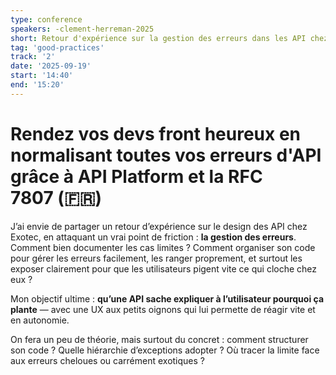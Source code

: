 ```yaml
---
type: conference
speakers: -clement-herreman-2025
short: Retour d'expérience sur la gestion des erreurs dans les API chez Exotec.
tag: 'good-practices'
track: '2'
date: '2025-09-19'
start: '14:40'
end: '15:20'
---
```


# Rendez vos devs front heureux en normalisant toutes vos erreurs d'API grâce à API Platform et la RFC 7807 (🇫🇷)

J’ai envie de partager un retour d’expérience sur le design des API chez Exotec, en attaquant un vrai point de friction : **la gestion des erreurs**. Comment bien documenter les cas limites ? Comment organiser son code pour gérer les erreurs facilement, les ranger proprement, et surtout les exposer clairement pour que les utilisateurs pigent vite ce qui cloche chez eux ?

Mon objectif ultime : **qu’une API sache expliquer à l’utilisateur pourquoi ça plante** — avec une UX aux petits oignons qui lui permette de réagir vite et en autonomie.

On fera un peu de théorie, mais surtout du concret : comment structurer son code&nbsp;? Quelle hiérarchie d’exceptions adopter&nbsp;? Où tracer la limite face aux erreurs cheloues ou carrément exotiques ?
